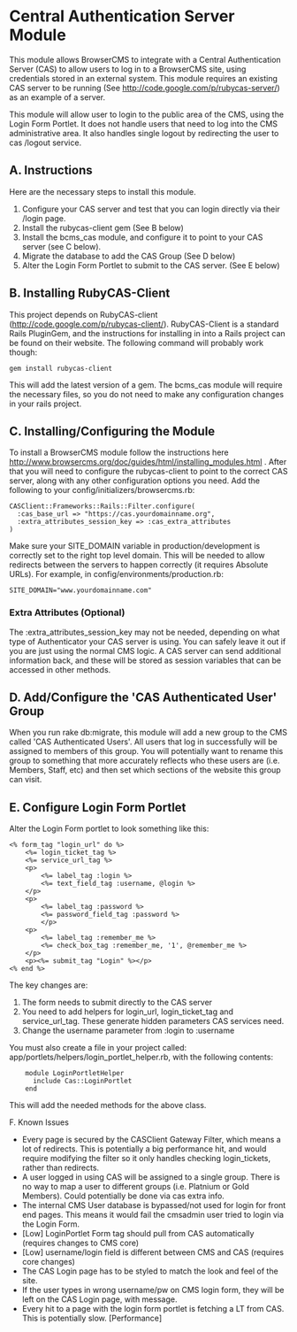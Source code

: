 # Central Authentication Server Module

This module allows BrowserCMS to integrate with a Central Authentication Server (CAS) to allow users to log in to a BrowserCMS site,
using credentials stored in an external system. This module requires an existing CAS server to be running (See http://code.google.com/p/rubycas-server/)
as an example of a server.

This module will allow user to login to the public area of the CMS, using the Login Form Portlet. It does not handle users that need to
log into the CMS administrative area. It also handles single logout by redirecting the user to cas /logout service.

## A. Instructions
Here are the necessary steps to install this module.

1. Configure your CAS server and test that you can login directly via their /login page.
2. Install the rubycas-client gem (See B below)
3. Install the bcms_cas module, and configure it to point to your CAS server (see C below).
4. Migrate the database to add the CAS Group (See D below)
5. Alter the Login Form Portlet to submit to the CAS server. (See E below)

## B. Installing RubyCAS-Client
This project depends on RubyCAS-client (http://code.google.com/p/rubycas-client/). RubyCAS-Client is a standard Rails PluginGem, and the instructions
for installing in into a Rails project can be found on their website. The following command will probably work though:

    gem install rubycas-client

This will add the latest version of a gem. The bcms_cas module will require the necessary files, so you do not need to
make any configuration changes in your rails project.

## C. Installing/Configuring the Module
To install a BrowserCMS module follow the instructions here http://www.browsercms.org/doc/guides/html/installing_modules.html .
After that you will need to configure the rubycas-client to point to the correct CAS server, along with any other
configuration options you need. Add the following to your config/initializers/browsercms.rb:


    CASClient::Frameworks::Rails::Filter.configure(
      :cas_base_url => "https://cas.yourdomainname.org",
      :extra_attributes_session_key => :cas_extra_attributes
    )

Make sure your SITE_DOMAIN variable in production/development is correctly set to the right top level domain. This will be needed
to allow redirects between the servers to happen correctly (it requires Absolute URLs). For example, in config/environments/production.rb:

    SITE_DOMAIN="www.yourdomainname.com"

### Extra Attributes (Optional)
The :extra_attributes_session_key may not be needed, depending on what type of Authenticator your CAS server is using. You can
safely leave it out if you are just using the normal CMS logic. A CAS server can send additional information back, and these will be stored as
session variables that can be accessed in other methods.

## D. Add/Configure the 'CAS Authenticated User' Group
When you run rake db:migrate, this module will add a new group to the CMS called 'CAS Authenticated Users'. All users that
log in successfully will be assigned to members of this group. You will potentially want to rename this group to something
that more accurately reflects who these users are (i.e. Members, Staff, etc) and then set which sections of the website this
group can visit.

## E. Configure Login Form Portlet
Alter the Login Form portlet to look something like this:

    <% form_tag "login_url" do %>
        <%= login_ticket_tag %>
        <%= service_url_tag %>
        <p>
            <%= label_tag :login %>
            <%= text_field_tag :username, @login %>
        </p>
        <p>
            <%= label_tag :password %>
            <%= password_field_tag :password %>
            </p>
        <p>
            <%= label_tag :remember_me %>
            <%= check_box_tag :remember_me, '1', @remember_me %>
        </p>
        <p><%= submit_tag "Login" %></p>
    <% end %>

The key changes are:

1. The form needs to submit directly to the CAS server
2. You need to add helpers for login_url, login_ticket_tag and service_url_tag. These generate hidden parameters CAS services need.
3. Change the username parameter from :login to :username

You must also create a file in your project called: app/portlets/helpers/login_portlet_helper.rb, with the following contents:

        module LoginPortletHelper
          include Cas::LoginPortlet
        end

This will add the needed methods for the above class.

F. Known Issues

* Every page is secured by the CASClient Gateway Filter, which means a lot of redirects. This is potentially a big performance hit, and would require modifying the filter so it only handles checking login_tickets, rather than redirects. 
* A user logged in using CAS will be assigned to a single group. There is no way to map a user to different groups (i.e. Platnium or Gold Members). Could potentially be done via cas extra info.
* The internal CMS User database is bypassed/not used for login for front end pages. This means it would fail the cmsadmin user tried to login via the Login Form.
* [Low] LoginPortlet Form tag should pull from CAS automatically (requires changes to CMS core)
* [Low] username/login field is different between CMS and CAS (requires core changes)
* The CAS Login page has to be styled to match the look and feel of the site.
* If the user types in wrong username/pw on CMS login form, they will be left on the CAS Login page, with message.
* Every hit to a page with the login form portlet is fetching a LT from CAS. This is potentially slow. [Performance]

